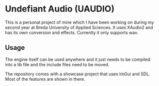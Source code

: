 # Undefiant Audio (UAUDIO)

This is a personal project of mine which I have been working on during my second year at Breda University of Applied Sciences. It uses XAudio2 and has its own conversion and effects. Currently it only supports wav.

## Usage

The engine itself can be used anywhere and it just needs to be compiled into a lib file and the include files need to be moved.

The repository comes with a showcase project that uses ImGui and SDL. Most of the features are shown in there.